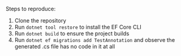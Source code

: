 Steps to reproduce:

1. Clone the repository
2. Run `dotnet tool restore` to install the EF Core CLI
3. Run `dotnet build` to ensure the project builds
4. Run `dotnet ef migrations add TestAnnotation` and observe the generated .cs file has no code in it at all
